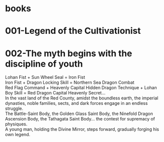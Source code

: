 # books

# 001-Legend of the Cultivationist


# 002-The myth begins with the discipline of youth

Lohan Fist + Sun Wheel Seal = Iron Fist  
Iron Fist + Dragon Locking Skill = Northern Sea Dragon Combat  
Red Flag Command + Heavenly Capital Hidden Dragon Technique + Lohan Boy Skill = Red Dragon Capital Heavenly Secret...  
In the vast land of the Red County, amidst the boundless earth, the imperial dynasties, noble families, sects, and dark forces engage in an endless struggle.  
The Battle-Saint Body, the Golden Glass Saint Body, the Ninefold Dragon Ascension Body, the Tathagata Saint Body... the contest for supremacy of physiques.  
A young man, holding the Divine Mirror, steps forward, gradually forging his own legend.